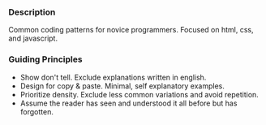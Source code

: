 ### Description
Common coding patterns for novice programmers.
Focused on html, css, and javascript.

### Guiding Principles
- Show don't tell. Exclude explanations written in english.
- Design for copy & paste. Minimal, self explanatory examples.
- Prioritize density. Exclude less common variations and avoid repetition.
- Assume the reader has seen and understood it all before but has forgotten.